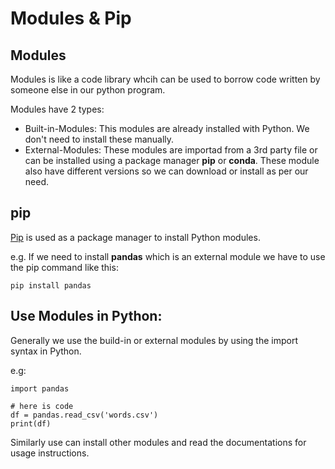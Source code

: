 # Modules & Pip
## Modules
Modules is like a code library whcih can be used to borrow code written by someone else in our python program.

Modules have 2 types:
- Built-in-Modules: This modules are already installed with Python. We don't need to install these manually.
- External-Modules: These modules are importad from a 3rd party file or can be installed using a package manager **pip** or **conda**. These module also have different versions so we can download or install as per our need.

## pip
[Pip](https://pip.pypa.io/en/stable/) is used as a package manager to install Python modules.

e.g. If we need to install **pandas** which is an external module we have to use the pip command like this:
```
pip install pandas
```

## Use Modules in Python:
Generally we use the build-in or external modules by using the import syntax in Python.

e.g:
```
import pandas

# here is code
df = pandas.read_csv('words.csv')
print(df)

```

Similarly use can install other modules and read the documentations for usage instructions.